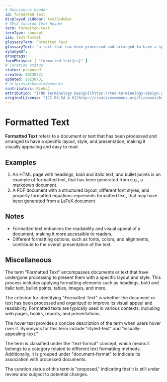 ```yaml
---
# Docusaurus header
id: formatted-text
displayed_sidebar: tev2SideBar
# TEv2 Curated Text Header
term: formatted-text
termType: concept
isa: text-format
glossaryTerm: Formatted Text
glossaryText: "a text that has been processed and arranged to have a specific layout, style, and presentation, making it visually appealing and easy to read."
synonymOf:
grouptags:
formPhrases: [ "formatted-text{ss}" ]
# Curation status
status: proposed
created: 20230731
updated: 20230731
# Origins/Acknowledgements
contributors: RieksJ
attribution: "[TNO Terminology Design](https://tno-terminology-design.github.io/tev2-specifications/docs)"
originalLicense: "[CC BY-SA 4.0](http://creativecommons.org/licenses/by-sa/4.0/?ref=chooser-v1)"
---
```


# Formatted Text

**Formatted Text** refers to a document or text that has been processed and arranged to have a specific layout, style, and presentation, making it visually appealing and easy to read.

## Examples

1. An HTML page with headings, bold and italic text, and bullet points is an example of formatted text, that has been generated from e.g., a markdown document.
2. A PDF document with a structured layout, different font styles, and properly formatted equations represents formatted text, that may have been generated from a LaTeX document

## Notes

- Formatted text enhances the readability and visual appeal of a document, making it more accessible to readers.
- Different formatting options, such as fonts, colors, and alignments, contribute to the overall presentation of the text.

## Miscellaneous

The term "Formatted Text" encompasses documents or text that have undergone processing to present them with a specific layout and style. This process includes applying formatting elements such as headings, bold and italic text, bullet points, tables, images, and more.

The criterion for identifying "Formatted Text" is whether the document or text has been processed and organized to improve its visual appeal and readability. Formatted texts are typically used in various contexts, including web pages, books, reports, and presentations.

The hover text provides a concise description of the term when users hover over it. Synonyms for this term include "styled-text" and "visually-appealing-text."

The term is classified under the "text-format" concept, which means it belongs to a category related to different text formatting methods. Additionally, it is grouped under "document-format" to indicate its association with processed documents.

The curation status of this term is "proposed," indicating that it is still under review and subject to potential changes.
